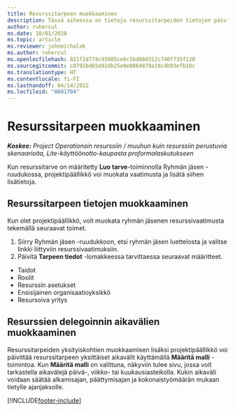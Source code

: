 ```yaml
---
title: Resurssitarpeen muokkaaminen
description: Tässä aiheessa on tietoja resurssitarpeiden tietojen päivittämisestä.
author: ruhercul
ms.date: 10/01/2020
ms.topic: article
ms.reviewer: johnmichalak
ms.author: ruhercul
ms.openlocfilehash: 821f2d774c95085cebc5bd08d312c740f735f120
ms.sourcegitcommit: c0792bd65d92db25e0e8864879a19c4b93efb10c
ms.translationtype: HT
ms.contentlocale: fi-FI
ms.lasthandoff: 04/14/2022
ms.locfileid: "8601704"
---
```

# <a name="edit-a-resource-requirement"></a>Resurssitarpeen muokkaaminen

_**Koskee:** Project Operationsin resurssiin / muuhun kuin resurssiin perustuvia skenaarioita, Lite-käyttöönotto-kaupasta proformalaskutukseen_

Kun resurssitarve on määritetty **Luo tarve**-toiminnolla Ryhmän jäsen -ruudukossa, projektipäällikkö voi muokata vaatimusta ja lisätä siihen lisätietoja.

## <a name="edit-resource-requirement-details"></a>Resurssitarpeen tietojen muokkaaminen

Kun olet projektipäällikkö, voit muokata ryhmän jäsenen resurssivaatimusta tekemällä seuraavat toimet.

1. Siirry Ryhmän jäsen -ruudukkoon, etsi ryhmän jäsen luettelosta ja valitse linkki liittyviin resurssivaatimuksiin.
2. Päivitä **Tarpeen tiedot** -lomakkeessa tarvittaessa seuraavat määritteet.

- Taidot
- Roolit
- Resurssin asetukset
- Ensisijainen organisaatioyksikkö
- Resursoiva yritys

## <a name="edit-resource-assignment-contours"></a>Resurssien delegoinnin aikavälien muokkaaminen

Resurssitarpeiden yksityiskohtien muokkaamisen lisäksi projektipäällikkö voi päivittää resurssitarpeen yksittäiset aikavälit käyttämällä **Määritä malli** -toimintoa. Kun **Määritä malli** on valittuna, näkyviin tulee sivu, jossa voit tarkastella aikavälejä päivä-, viikko- tai kuukausiasteikolla. Kukin aikaväli voidaan säätää alkamisajan, päättymisajan ja kokonaistyömäärän mukaan tietylle ajanjaksolle.

[!INCLUDE[footer-include](../includes/footer-banner.md)]